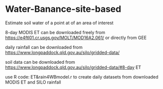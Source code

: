 # Water-Banance-site-based
Estimate soil water of a point at of an area of interest

8-day MODIS ET can be downloaded freely from https://e4ftl01.cr.usgs.gov/MOLT/MOD16A2.061/ or directly from GEE

daily rainfall can be downloaded from https://www.longpaddock.qld.gov.au/silo/gridded-data/

soil data can be downloaded from https://www.longpaddock.qld.gov.au/silo/gridded-data/#8-day ET

use R code: ET&rain4WBmodel.r to create daily datasets from downloaded MODIS ET and SILO rainfall
